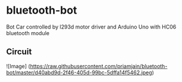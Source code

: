 # bluetooth-bot
Bot Car controlled by l293d motor driver and Arduino Uno with HC06 bluetooth module

## Circuit
![Image]
(https://raw.githubusercontent.com/priamjain/bluetooth-bot/master/d40abd9d-2f46-405d-99bc-5dffa14f5462.jpeg)


